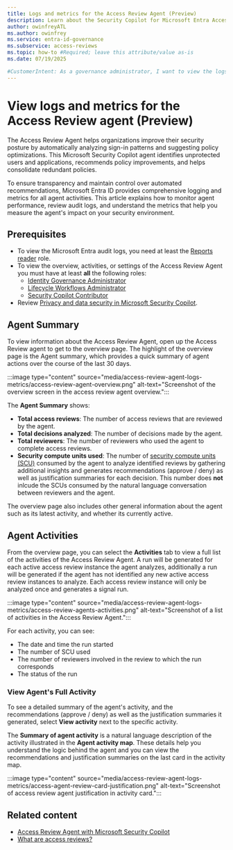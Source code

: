 ```yaml
---
title: Logs and metrics for the Access Review Agent (Preview)
description: Learn about the Security Copilot for Microsoft Entra Access Review agent metrics and events in audit logs.
author: owinfreyATL
ms.author: owinfrey
ms.service: entra-id-governance
ms.subservice: access-reviews
ms.topic: how-to #Required; leave this attribute/value as-is
ms.date: 07/19/2025

#CustomerIntent: As a governance administrator, I want to view the logs and metrics for access reviews completed with help from the access review agent.
---
```


# View logs and metrics for the Access Review agent (Preview)

The Access Review Agent helps organizations improve their security posture by automatically analyzing sign-in patterns and suggesting policy optimizations. This Microsoft Security Copilot agent identifies unprotected users and applications, recommends policy improvements, and helps consolidate redundant policies.

To ensure transparency and maintain control over automated recommendations, Microsoft Entra ID provides comprehensive logging and metrics for all agent activities. This article explains how to monitor agent performance, review audit logs, and understand the metrics that help you measure the agent's impact on your security environment.

## Prerequisites

- To view the Microsoft Entra audit logs, you need at least the [Reports reader](../identity/role-based-access-control/permissions-reference.md#reports-reader) role.
- To view the overview, activities, or settings of the Access Review Agent you must have at least **all** the following roles:
   - [Identity Governance  Administrator](../identity/role-based-access-control/permissions-reference.md#identity-governance-administrator)
   - [Lifecycle Workflows Administrator](../identity/role-based-access-control/permissions-reference.md#lifecycle-workflows-administrator)
   - [Security Copilot Contributor](/copilot/security/authentication#assign-security-copilot-access)
- Review [Privacy and data security in Microsoft Security Copilot](/copilot/security/privacy-data-security).


## Agent Summary

To view information about the Access Review Agent, open up the Access Review agent to get to the overview page. The highlight of the overview page is the Agent summary, which provides a quick summary of agent actions over the course of the last 30 days.

:::image type="content" source="media/access-review-agent-logs-metrics/access-review-agent-overview.png" alt-text="Screenshot of the overview screen in the access review agent overview.":::


The **Agent Summary** shows:

- **Total access reviews**: The number of access reviews that are reviewed by the agent.
- **Total decisions analyzed**: The number of decisions made by the agent.
- **Total reviewers**: The number of reviewers who used the agent to complete access reviews.
- **Security compute units used**: The number of [security compute units (SCU)](/copilot/security/manage-usage) consumed by the agent to analyze identified reviews by gathering additional insights and generates recommendations (approve / deny) as well as justification summaries for each decision. This number does **not** inlcude the SCUs consumed by the natural language conversation between reviewers and the agent. 


The overview page also includes other general information about the agent such as its latest activity, and whether its currently active.

## Agent Activities

From the overview page, you can select the **Activities** tab to view a full list of the activities of the Access Review Agent. A run will be generated for each active access review instance the agent analyzes, additionally a run will be generated if the agent has not identified any new active access review instances to analyze. Each access review instance will only be analyzed once and generates a signal run. 

:::image type="content" source="media/access-review-agent-logs-metrics/access-review-agents-activities.png" alt-text="Screenshot of a list of activities in the Access Review Agent.":::

For each activity, you can see:

- The date and time the run started
- The number of SCU used
- The number of reviewers involved in the review to which the run corresponds
- The status of the run

### View Agent's Full Activity

To see a detailed summary of the agent's activity, and the recommendations (approve / deny) as well as the justification summaries it generated, select **View activity** next to the specific activity.

The **Summary of agent activity** is a natural language description of the activity illustrated in the **Agent activity map**. These details help you understand the logic behind the agent and you can view the recommendations and justification summaries on the last card in the activity map.

:::image type="content" source="media/access-review-agent-logs-metrics/access-agent-review-card-justification.png" alt-text="Screenshot of access review agent justification in activity card.":::


## Related content

- [Access Review Agent with Microsoft Security Copilot](access-review-agent.md)
- [What are access reviews?](access-reviews-overview.md)
